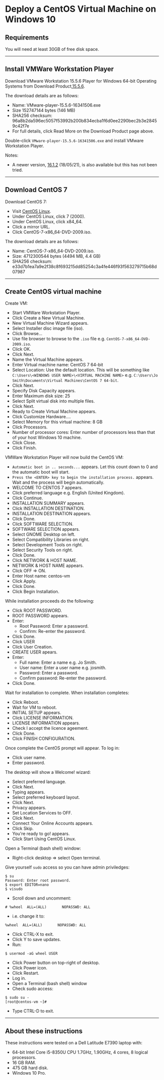 # Deploy a CentOS Virtual Machine on Windows 10

## Requirements

You will need at least 30GB of free disk space.

---

## Install VMWare Workstation Player

Download VMware Workstation 15.5.6 Player for Windows 64-bit Operating Systems from Download Product,[15.5.6](https://my.vmware.com/en/web/vmware/downloads/details?downloadGroup=PLAYER-1556&productId=800).

The download details are as follows:

* Name: VMware-player-15.5.6-16341506.exe
* Size 152747144 bytes (146 MB)
* SHA256 checksum: 96a8b2da596ec5057f53992b200b834ecba1f6d0ee2290bec2b3e28459c42f7e
* For full details, click Read More on the Download Product page above.

Double-click `VMware-player-15.5.6-16341506.exe` and install VMware Workstation Player.

Notes:

* A newer version, [16.1.2](https://my.vmware.com/web/vmware/downloads/details?downloadGroup=WKST-PLAYER-1612&productId=1039&rPId=66621) (18/05/21), is also available but this has not been tried.

---

## Download CentOS 7

Download CentOS 7:

* Visit [CentOS Linux](https://www.centos.org/download/).
* Under CentOS Linux, click 7 (2000).
* Under CentOS Linux, click x84_64.
* Click a mirror URL.
* Click CentOS-7-x86_64-DVD-2009.iso.

The download details are as follows:

* Name: CentOS-7-x86_64-DVD-2009.iso.
* Size: 4712300544 bytes (4494 MB, 4.4 GB)
* SHA256 checksum: e33d7b1ea7a9e2f38c8f693215dd85254c3a4fe446f93f563279715b68d07987  

---

## Create CentOS virtual machine

Create VM:

* Start VMWare Workstation Player.
* Click Create a New Virtual Machine.
* New Virtual Machine Wizard appears.
* Select Installer disc image file (iso).
* Click Browse...
* Use file browser to browse to the `.iso` file e.g. `CentOS-7-x86_64-DVD-2009.iso`.
* Click OK.
* Click Next.
* Name the Virtual Machine appears.
* Enter Virtual machine name: CentOS 7 64-bit
* Select Location: Use the default location. This will be something like `C:\Users\<WINDOWS USER NAME>\<VIRTUAL MACHINE NAME>` e.g. `C:\Users\Jo Smith\Documents\Virtual Machines\CentOS 7 64-bit`.
* Click Next.
* Specify Disk Capacity appears.
* Enter Maximum disk size: 25
* Select Split virtual disk into multiple files.
* Click Next.
* Ready to Create Virtual Machine appears.
* Click Customize Hardware....
* Select Memory for this virtual machine: 8 GB
* Click Processors.
* Number of processor cores: Enter number of processors less than that of your host Windows 10 machine.
* Click Close.
* Click Finish.

VMWare Workstation Player will now build the CentOS VM:

* `Automatic boot in .. seconds...` appears. Let this count down to 0 and the automatic boot will start.
* `Press the <ENTER> key to begin the installation process.` appears. Wait and the process will begin automatically.
* WELCOME TO CENTOS 7 appears.
* Click preferred language e.g. English (United Kingdom).
* Click Continue.
* INSTALLATION SUMMARY appears.
* Click INSTALLATION DESTINATION.
* INSTALLATION DESTINATION appears.
* Click Done.
* Click SOFTWARE SELECTION.
* SOFTWARE SELECTION appears.
* Select GNOME Desktop on left.
* Select Compatibility Libraries on right.
* Select Development Tools on right.
* Select Security Tools on right.
* Click Done.
* Click NETWORK & HOST NAME.
* NETWORK & HOST NAME appears.
* Click OFF => ON.
* Enter Host name: centos-vm
* Click Apply.
* Click Done.
* Click Begin Installation.

While installation proceeds do the following:

* Click ROOT PASSWORD.
* ROOT PASSWORD appears.
* Enter:
  - Root Password: Enter a password.
  - Confirm: Re-enter the password.
* Click Done.
* Click USER 
* Click User Creation.
* CREATE USER apears.
* Enter:
  - Full name: Enter a name e.g. Jo Smith.
  - User name: Enter a user name e.g. josmith.
  - Password: Enter a password.
  - Confirm password: Re-enter the password.
* Click Done.

Wait for installation to complete. When installation completes:

* Click Reboot.
* Wait for VM to reboot.
* INITIAL SETUP appears.
* Click LICENSE INFORMATION.
* LICENSE INFORMATION appears.
* Check I accept the licence ageement.
* Click Done.
* Click FINISH CONFIGURATION.

Once complete the CentOS prompt will appear. To log in:

* Click user name.
* Enter password.

The desktop will show a Welcome! wizard:

* Select preferred language.
* Click Next.
* Typing appears.
* Select preferred keyboard layout.
* Click Next.
* Privacy appears.
* Set Location Services to OFF.
* Click Next.
* Connect Your Online Accounts appears.
* Click Skip.
* You're ready to go! appears.
* Click Start Using CentOS Linux.

Open a Terminal (bash shell) window:

* Right-click desktop => select Open terminal.

Give yourself `sudo` access so you can have admin priviledges:

```console
$ su
Password: Enter root password.
$ export EDITOR=nano
$ visudo
```

* Scroll down and uncomment:

```
# %wheel  ALL=(ALL)       NOPASSWD: ALL
```

* i.e. change it to:

```
%wheel  ALL=(ALL)       NOPASSWD: ALL
```

* Click CTRL-X to exit.
* Click Y to save updates.
* Run:

```console
$ usermod -aG wheel USER
```

* Click Power button on top-right of desktop.
* Click Power icon.
* Click Restart.
* Log in.
* Open a Terminal (bash shell) window
* Check sudo access:

```console
$ sudo su -
[root@centos-vm ~]# 
```

* Type CTRL-D to exit.

---

## About these instructions

These instructions were tested on a Dell Latitude E7390 laptop with:

* 64-bit Intel Core i5-8350U CPU 1.7GHz, 1.90GHz, 4 cores, 8 logical processors.
* 16 GB RAM.
* 475 GB hard disk.
* Windows 10 Pro.
